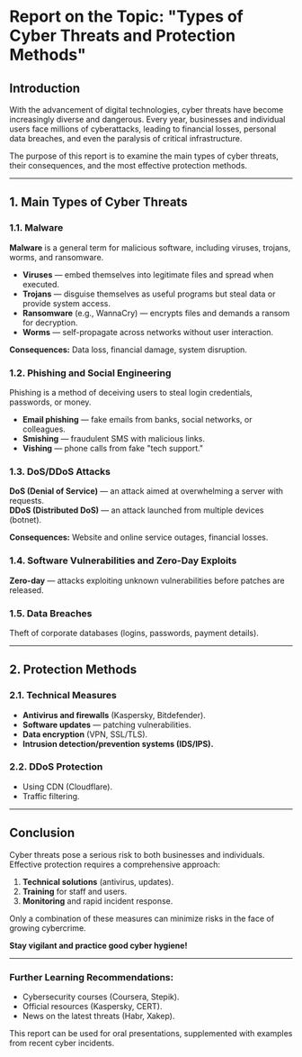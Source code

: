 # **Report on the Topic: "Types of Cyber Threats and Protection Methods"**  

## **Introduction**  
With the advancement of digital technologies, cyber threats have become increasingly diverse and dangerous. Every year, businesses and individual users face millions of cyberattacks, leading to financial losses, personal data breaches, and even the paralysis of critical infrastructure.  

The purpose of this report is to examine the main types of cyber threats, their consequences, and the most effective protection methods.  

---  

## **1. Main Types of Cyber Threats**  

### **1.1. Malware**  
**Malware** is a general term for malicious software, including viruses, trojans, worms, and ransomware.  

- **Viruses** — embed themselves into legitimate files and spread when executed.  
- **Trojans** — disguise themselves as useful programs but steal data or provide system access.  
- **Ransomware** (e.g., WannaCry) — encrypts files and demands a ransom for decryption.  
- **Worms** — self-propagate across networks without user interaction.  

**Consequences:** Data loss, financial damage, system disruption.  

### **1.2. Phishing and Social Engineering**  
Phishing is a method of deceiving users to steal login credentials, passwords, or money.  

- **Email phishing** — fake emails from banks, social networks, or colleagues.  
- **Smishing** — fraudulent SMS with malicious links.  
- **Vishing** — phone calls from fake "tech support."  

### **1.3. DoS/DDoS Attacks**  
**DoS (Denial of Service)** — an attack aimed at overwhelming a server with requests.  
**DDoS (Distributed DoS)** — an attack launched from multiple devices (botnet).  

**Consequences:** Website and online service outages, financial losses.  

### **1.4. Software Vulnerabilities and Zero-Day Exploits**  
**Zero-day** — attacks exploiting unknown vulnerabilities before patches are released.  

### **1.5. Data Breaches**  
Theft of corporate databases (logins, passwords, payment details).  

---  

## **2. Protection Methods**  

### **2.1. Technical Measures**  
- **Antivirus and firewalls** (Kaspersky, Bitdefender).  
- **Software updates** — patching vulnerabilities.  
- **Data encryption** (VPN, SSL/TLS).  
- **Intrusion detection/prevention systems (IDS/IPS).** 

### **2.2. DDoS Protection**  
- Using CDN (Cloudflare).  
- Traffic filtering.  

---  

## **Conclusion**  
Cyber threats pose a serious risk to both businesses and individuals. Effective protection requires a comprehensive approach:  

1. **Technical solutions** (antivirus, updates).  
2. **Training** for staff and users.  
3. **Monitoring** and rapid incident response.  

Only a combination of these measures can minimize risks in the face of growing cybercrime.  

**Stay vigilant and practice good cyber hygiene!**  

---  

### **Further Learning Recommendations:**  
- Cybersecurity courses (Coursera, Stepik).  
- Official resources (Kaspersky, CERT).  
- News on the latest threats (Habr, Xakep).  

This report can be used for oral presentations, supplemented with examples from recent cyber incidents.
